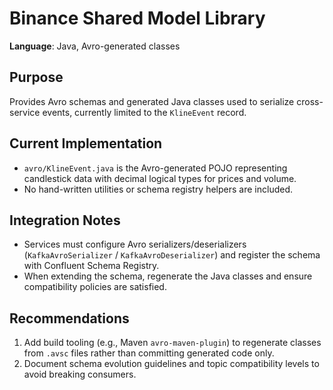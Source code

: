 # Binance Shared Model Library

**Language**: Java, Avro-generated classes

## Purpose
Provides Avro schemas and generated Java classes used to serialize cross-service events, currently limited to the `KlineEvent` record.

## Current Implementation
- `avro/KlineEvent.java` is the Avro-generated POJO representing candlestick data with decimal logical types for prices and volume.
- No hand-written utilities or schema registry helpers are included.

## Integration Notes
- Services must configure Avro serializers/deserializers (`KafkaAvroSerializer` / `KafkaAvroDeserializer`) and register the schema with Confluent Schema Registry.
- When extending the schema, regenerate the Java classes and ensure compatibility policies are satisfied.

## Recommendations
1. Add build tooling (e.g., Maven `avro-maven-plugin`) to regenerate classes from `.avsc` files rather than committing generated code only.
2. Document schema evolution guidelines and topic compatibility levels to avoid breaking consumers.
